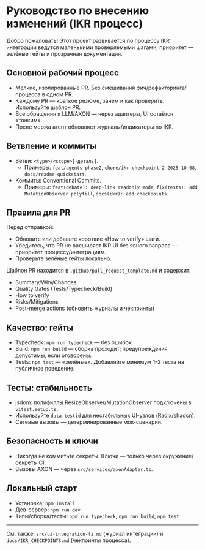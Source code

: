 # Руководство по внесению изменений (IKR процесс)

Добро пожаловать! Этот проект развивается по процессу IKR: интеграции ведутся маленькими проверяемыми шагами, приоритет — зелёные гейты и прозрачная документация.

## Основной рабочий процесс

- Мелкие, изолированные PR. Без смешивания фич/рефакторинга/процесса в одном PR.
- Каждому PR — краткое резюме, зачем и как проверить. Используйте шаблон PR.
- Все обращения к LLM/AXON — через адаптеры, UI остаётся «тонким».
- После мержа агент обновляет журналы/индикаторы по IKR.

## Ветвление и коммиты

- Ветви: `<type>/<scope>[-деталь]`.
  - Примеры: `feat/agents-phase2`, `chore/ikr-checkpoint-2-2025-10-08`, `docs/readme-quickstart`.
- Коммиты: Conventional Commits.
  - Примеры: `feat(debate): deep-link readonly mode`, `fix(tests): add MutationObserver polyfill`, `docs(ikr): add checkpoints`.

## Правила для PR

Перед отправкой:
- Обновите или добавьте короткие «How to verify» шаги.
- Убедитесь, что PR не расширяет IKR UI без явного запроса — приоритет процессу/интеграциям.
- Проверьте зелёные гейты локально.

Шаблон PR находится в `.github/pull_request_template.md` и содержит:
- Summary/Why/Changes
- Quality Gates (Tests/Typecheck/Build)
- How to verify
- Risks/Mitigations
- Post-merge actions (обновить журналы и чекпоинты)

## Качество: гейты

- Typecheck: `npm run typecheck` — без ошибок.
- Build: `npm run build` — сборка проходит; предупреждения допустимы, если оговорены.
- Tests: `npm test` — «зелёные». Добавляйте минимум 1–2 теста на публичное поведение.

## Тесты: стабильность

- jsdom: полифиллы ResizeObserver/MutationObserver подключены в `vitest.setup.ts`.
- Используйте `data-testid` для нестабильных UI-узлов (Radix/shadcn).
- Сетевые вызовы — детерминированные мок-сценарии.

## Безопасность и ключи

- Никогда не коммитьте секреты. Ключи — только через окружение/секреты CI.
- Вызовы AXON — через `src/services/axonAdapter.ts`.

## Локальный старт

- Установка: `npm install`
- Дев-сервер: `npm run dev`
- Типы/сборка/тесты: `npm run typecheck`, `npm run build`, `npm test`

---
См. также: `src/ui-integration-tz.md` (журнал интеграции) и `docs/IKR_CHECKPOINTS.md` (чекпоинты процесса).